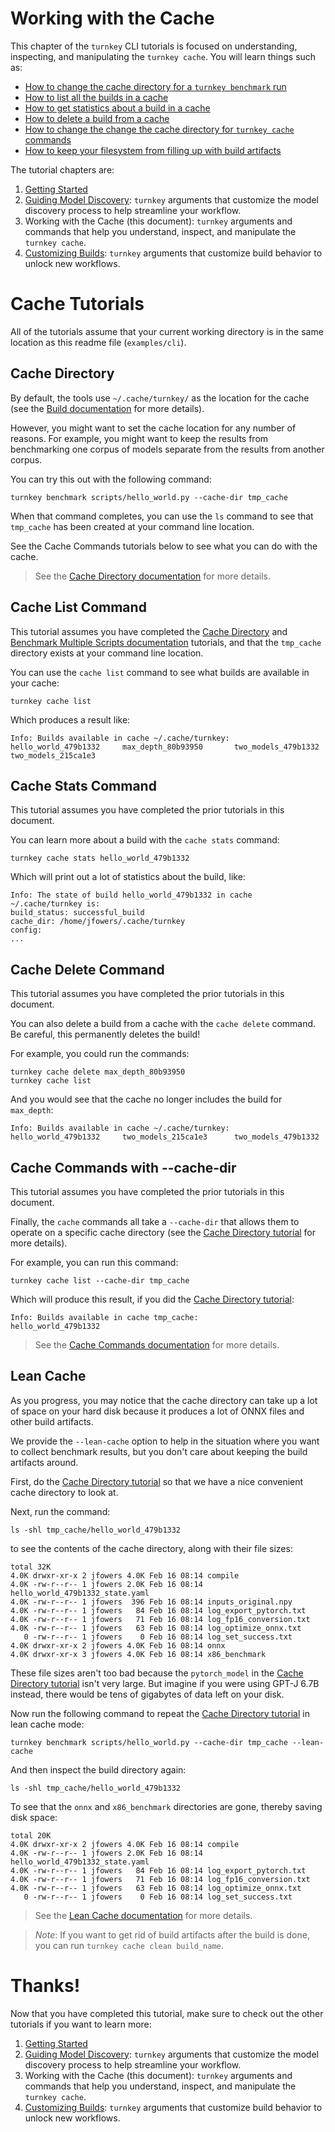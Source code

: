 # Working with the Cache

This chapter of the `turnkey` CLI tutorials is focused on understanding, inspecting, and manipulating the `turnkey cache`. You will learn things such as:
- [How to change the cache directory for a `turnkey benchmark` run](#cache-directory)
- [How to list all the builds in a cache](#cache-list-command)
- [How to get statistics about a build in a cache](#cache-stats-command)
- [How to delete a build from a cache](#cache-delete-command)
- [How to change the change the cache directory for `turnkey cache` commands](#cache-commands-with---cache-dir)
- [How to keep your filesystem from filling up with build artifacts](#lean-cache)

The tutorial chapters are:
1. [Getting Started](https://github.com/aig-bench/onnxmodelzoo/blob/main/toolchain/examples/cli/readme.md)
1. [Guiding Model Discovery](https://github.com/aig-bench/onnxmodelzoo/blob/main/toolchain/examples/cli/discovery.md): `turnkey` arguments that customize the model discovery process to help streamline your workflow.
1. Working with the Cache (this document): `turnkey` arguments and commands that help you understand, inspect, and manipulate the `turnkey cache`.
1. [Customizing Builds](https://github.com/aig-bench/onnxmodelzoo/blob/main/toolchain/examples/cli/build.md): `turnkey` arguments that customize build behavior to unlock new workflows.

# Cache Tutorials

All of the tutorials assume that your current working directory is in the same location as this readme file (`examples/cli`).

## Cache Directory

By default, the tools use `~/.cache/turnkey/` as the location for the cache (see the [Build documentation](https://github.com/aig-bench/onnxmodelzoo/blob/main/toolchain/docs/tools_user_guide.md#build) for more details).

However, you might want to set the cache location for any number of reasons. For example, you might want to keep the results from benchmarking one corpus of models separate from the results from another corpus.

You can try this out with the following command:

```
turnkey benchmark scripts/hello_world.py --cache-dir tmp_cache
```

When that command completes, you can use the `ls` command to see that `tmp_cache` has been created at your command line location. 

See the Cache Commands tutorials below to see what you can do with the cache.

> See the [Cache Directory documentation](https://github.com/aig-bench/onnxmodelzoo/blob/main/toolchain/docs/tools_user_guide.md#cache-directory) for more details.

## Cache List Command

This tutorial assumes you have completed the [Cache Directory](#cache-directory) and [Benchmark Multiple Scripts documentation](https://github.com/aig-bench/onnxmodelzoo/blob/main/toolchain/docs/tools_user_guide.md#benchmark-multiple-scripts) tutorials, and that the `tmp_cache` directory exists at your command line location.

You can use the `cache list` command to see what builds are available in your cache:

```
turnkey cache list
```

Which produces a result like:

```
Info: Builds available in cache ~/.cache/turnkey:
hello_world_479b1332     max_depth_80b93950       two_models_479b1332      
two_models_215ca1e3 
```

## Cache Stats Command

This tutorial assumes you have completed the prior tutorials in this document.

You can learn more about a build with the `cache stats` command:

```
turnkey cache stats hello_world_479b1332
```

Which will print out a lot of statistics about the build, like:

```
Info: The state of build hello_world_479b1332 in cache ~/.cache/turnkey is:
build_status: successful_build
cache_dir: /home/jfowers/.cache/turnkey
config:
...
```

## Cache Delete Command

This tutorial assumes you have completed the prior tutorials in this document.

You can also delete a build from a cache with the `cache delete` command. Be careful, this permanently deletes the build!

For example, you could run the commands:

```
turnkey cache delete max_depth_80b93950
turnkey cache list
```

And you would see that the cache no longer includes the build for `max_depth`:

```
Info: Builds available in cache ~/.cache/turnkey:
hello_world_479b1332     two_models_215ca1e3      two_models_479b1332 
```

## Cache Commands with --cache-dir

This tutorial assumes you have completed the prior tutorials in this document.

Finally, the `cache` commands all take a `--cache-dir` that allows them to operate on a specific cache directory (see the [Cache Directory tutorial](#cache-directory) for more details).

For example, you can run this command:

```
turnkey cache list --cache-dir tmp_cache
```

Which will produce this result, if you did the [Cache Directory tutorial](#cache-directory):

```
Info: Builds available in cache tmp_cache:
hello_world_479b1332  
```

> See the [Cache Commands documentation](https://github.com/aig-bench/onnxmodelzoo/blob/main/toolchain/docs/tools_user_guide.md#cache-commands) for more details.

## Lean Cache

As you progress, you may notice that the cache directory can take up a lot of space on your hard disk because it produces a lot of ONNX files and other build artifacts. 

We provide the `--lean-cache` option to help in the situation where you want to collect benchmark results, but you don't care about keeping the build artifacts around.

First, do the [Cache Directory tutorial](#cache-directory) so that we have a nice convenient cache directory to look at.

Next, run the command:

```
ls -shl tmp_cache/hello_world_479b1332
```

to see the contents of the cache directory, along with their file sizes:

```
total 32K
4.0K drwxr-xr-x 2 jfowers 4.0K Feb 16 08:14 compile
4.0K -rw-r--r-- 1 jfowers 2.0K Feb 16 08:14 hello_world_479b1332_state.yaml
4.0K -rw-r--r-- 1 jfowers  396 Feb 16 08:14 inputs_original.npy
4.0K -rw-r--r-- 1 jfowers   84 Feb 16 08:14 log_export_pytorch.txt
4.0K -rw-r--r-- 1 jfowers   71 Feb 16 08:14 log_fp16_conversion.txt
4.0K -rw-r--r-- 1 jfowers   63 Feb 16 08:14 log_optimize_onnx.txt
   0 -rw-r--r-- 1 jfowers    0 Feb 16 08:14 log_set_success.txt
4.0K drwxr-xr-x 2 jfowers 4.0K Feb 16 08:14 onnx
4.0K drwxr-xr-x 3 jfowers 4.0K Feb 16 08:14 x86_benchmark
```

These file sizes aren't too bad because the `pytorch_model` in the [Cache Directory tutorial](#cache-directory) isn't very large. But imagine if you were using GPT-J 6.7B instead, there would be tens of gigabytes of data left on your disk.

Now run the following command to repeat the [Cache Directory tutorial](#cache-directory) in lean cache mode:

```
turnkey benchmark scripts/hello_world.py --cache-dir tmp_cache --lean-cache
```

And then inspect the build directory again:

```
ls -shl tmp_cache/hello_world_479b1332
```

To see that the `onnx` and `x86_benchmark` directories are gone, thereby saving disk space:

```
total 20K
4.0K drwxr-xr-x 2 jfowers 4.0K Feb 16 08:14 compile
4.0K -rw-r--r-- 1 jfowers 2.0K Feb 16 08:14 hello_world_479b1332_state.yaml
4.0K -rw-r--r-- 1 jfowers   84 Feb 16 08:14 log_export_pytorch.txt
4.0K -rw-r--r-- 1 jfowers   71 Feb 16 08:14 log_fp16_conversion.txt
4.0K -rw-r--r-- 1 jfowers   63 Feb 16 08:14 log_optimize_onnx.txt
   0 -rw-r--r-- 1 jfowers    0 Feb 16 08:14 log_set_success.txt
```

> See the [Lean Cache documentation](https://github.com/aig-bench/onnxmodelzoo/blob/main/toolchain/docs/tools_user_guide.md#lean-cache) for more details.

> _Note_: If you want to get rid of build artifacts after the build is done, you can run `turnkey cache clean build_name`.

# Thanks!

Now that you have completed this tutorial, make sure to check out the other tutorials if you want to learn more:
1. [Getting Started](https://github.com/aig-bench/onnxmodelzoo/blob/main/toolchain/examples/cli/readme.md)
1. [Guiding Model Discovery](https://github.com/aig-bench/onnxmodelzoo/blob/main/toolchain/examples/cli/discovery.md): `turnkey` arguments that customize the model discovery process to help streamline your workflow.
1. Working with the Cache (this document): `turnkey` arguments and commands that help you understand, inspect, and manipulate the `turnkey cache`.
1. [Customizing Builds](https://github.com/aig-bench/onnxmodelzoo/blob/main/toolchain/examples/cli/build.md): `turnkey` arguments that customize build behavior to unlock new workflows.